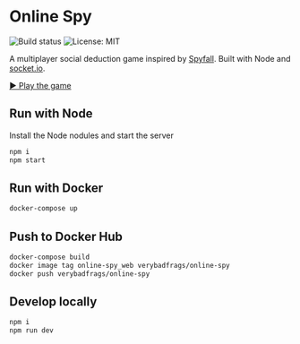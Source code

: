 # Online Spy

![Build status](https://img.shields.io/github/workflow/status/VeryBadFrags/online-spy/NodeCI)
![License: MIT](https://img.shields.io/badge/license-MIT-green)

A multiplayer social deduction game inspired by [Spyfall](https://hwint.ru/portfolio-item/spyfall/). Built with Node and [socket.io](https://socket.io).

[▶️ Play the game](https://spy.verybadfrags.com)

## Run with Node

Install the Node nodules and start the server

```sh
npm i
npm start
```

## Run with Docker

```sh
docker-compose up
```

## Push to Docker Hub

```sh
docker-compose build
docker image tag online-spy_web verybadfrags/online-spy
docker push verybadfrags/online-spy
```

## Develop locally

```sh
npm i
npm run dev
```
